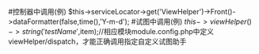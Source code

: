 #控制器中调用(例)
$this->serviceLocator->get('ViewHelper')->Front()->dataFormatter(false,time(),'Y-m-d');
#试图中调用(例)
$this->viewHelper()->string('testName',$item);//相应模块module.config.php中定义viewHelper/dispatch，才能正确调用指定自定义试图助手
